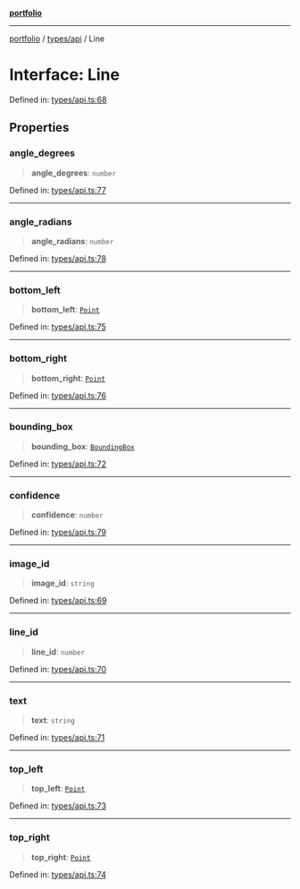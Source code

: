 [**portfolio**](../../../README.md)

***

[portfolio](../../../modules.md) / [types/api](../README.md) / Line

# Interface: Line

Defined in: [types/api.ts:68](https://github.com/tnorlund/Portfolio/blob/18129c78c9b772b8920f88cabfe15049218a9464/portfolio/types/api.ts#L68)

## Properties

### angle\_degrees

> **angle\_degrees**: `number`

Defined in: [types/api.ts:77](https://github.com/tnorlund/Portfolio/blob/18129c78c9b772b8920f88cabfe15049218a9464/portfolio/types/api.ts#L77)

***

### angle\_radians

> **angle\_radians**: `number`

Defined in: [types/api.ts:78](https://github.com/tnorlund/Portfolio/blob/18129c78c9b772b8920f88cabfe15049218a9464/portfolio/types/api.ts#L78)

***

### bottom\_left

> **bottom\_left**: [`Point`](Point.md)

Defined in: [types/api.ts:75](https://github.com/tnorlund/Portfolio/blob/18129c78c9b772b8920f88cabfe15049218a9464/portfolio/types/api.ts#L75)

***

### bottom\_right

> **bottom\_right**: [`Point`](Point.md)

Defined in: [types/api.ts:76](https://github.com/tnorlund/Portfolio/blob/18129c78c9b772b8920f88cabfe15049218a9464/portfolio/types/api.ts#L76)

***

### bounding\_box

> **bounding\_box**: [`BoundingBox`](BoundingBox.md)

Defined in: [types/api.ts:72](https://github.com/tnorlund/Portfolio/blob/18129c78c9b772b8920f88cabfe15049218a9464/portfolio/types/api.ts#L72)

***

### confidence

> **confidence**: `number`

Defined in: [types/api.ts:79](https://github.com/tnorlund/Portfolio/blob/18129c78c9b772b8920f88cabfe15049218a9464/portfolio/types/api.ts#L79)

***

### image\_id

> **image\_id**: `string`

Defined in: [types/api.ts:69](https://github.com/tnorlund/Portfolio/blob/18129c78c9b772b8920f88cabfe15049218a9464/portfolio/types/api.ts#L69)

***

### line\_id

> **line\_id**: `number`

Defined in: [types/api.ts:70](https://github.com/tnorlund/Portfolio/blob/18129c78c9b772b8920f88cabfe15049218a9464/portfolio/types/api.ts#L70)

***

### text

> **text**: `string`

Defined in: [types/api.ts:71](https://github.com/tnorlund/Portfolio/blob/18129c78c9b772b8920f88cabfe15049218a9464/portfolio/types/api.ts#L71)

***

### top\_left

> **top\_left**: [`Point`](Point.md)

Defined in: [types/api.ts:73](https://github.com/tnorlund/Portfolio/blob/18129c78c9b772b8920f88cabfe15049218a9464/portfolio/types/api.ts#L73)

***

### top\_right

> **top\_right**: [`Point`](Point.md)

Defined in: [types/api.ts:74](https://github.com/tnorlund/Portfolio/blob/18129c78c9b772b8920f88cabfe15049218a9464/portfolio/types/api.ts#L74)
